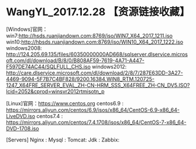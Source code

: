 # WangYL_2017.12.28 【资源链接收藏】


[Windows]官网：
      win7:http://hsds.ruanjiandown.com:8769/iso/WIN7_X64_2017_1211.iso
      win10:http://hbsds.ruanjiandown.com:8769/iso/WIN10_X64_2017_1222.iso
      windows2008: http://124.205.69.135/files/60350000000AD668/sqlserver.dlservice.microsoft.com/dl/download/B/8/0/B808AF59-7619-4A71-A447-F597DE74AC44/SQLFULL_CHS.iso
      windows2012: http://care.dlservice.microsoft.com/dl/download/2/8/7/287E63DD-3A27-4469-9094-5F7B7C4BF828/9200.16384.WIN8_RTM.120725-1247_X64FRE_SERVER_EVAL_ZH-CN-HRM_SSS_X64FREE_ZH-CN_DV5.ISO?lcid=2052&cprod=winsvr2012rtmisotn_p

[Linux]官网：https://www.centos.org
      centos6.9 : https://mirrors.aliyun.com/centos/6.9/isos/x86_64/CentOS-6.9-x86_64-LiveDVD.iso
      centos7.4 : https://mirrors.aliyun.com/centos/7.4.1708/isos/x86_64/CentOS-7-x86_64-DVD-1708.iso

[Servers]
       Nginx :
       Mysql :
       Tomcat:
       Jdk   :
       Zabbix:
       
            
